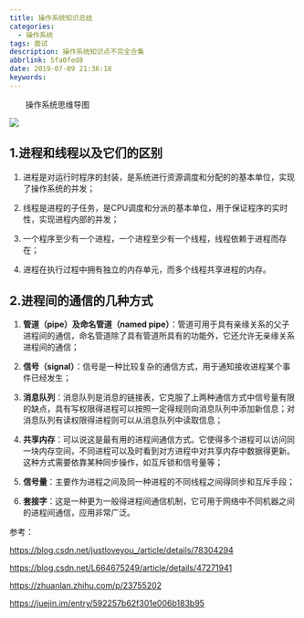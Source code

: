 ```yaml
---
title: 操作系统知识总结
categories:
  - 操作系统
tags: 面试
description: 操作系统知识点不完全合集
abbrlink: 5fa0fed8
date: 2019-07-09 21:36:18
keywords:
---
```


　　操作系统思维导图

![](http://ww1.sinaimg.cn/large/75a4a8eegy1g4txciv9ilj214s10ijxo.jpg)

## 1.进程和线程以及它们的区别

1. 进程是对运行时程序的封装，是系统进行资源调度和分配的的基本单位，实现了操作系统的并发；

2. 线程是进程的子任务，是CPU调度和分派的基本单位，用于保证程序的实时性，实现进程内部的并发；

3. 一个程序至少有一个进程，一个进程至少有一个线程，线程依赖于进程而存在；

4. 进程在执行过程中拥有独立的内存单元，而多个线程共享进程的内存。 

## 2.进程间的通信的几种方式

1. **管道（pipe）**及**命名管道（named pipe）**：管道可用于具有亲缘关系的父子进程间的通信，命名管道除了具有管道所具有的功能外，它还允许无亲缘关系进程间的通信；

2. **信号（signal）**：信号是一种比较复杂的通信方式，用于通知接收进程某个事件已经发生；

3. **消息队列**：消息队列是消息的链接表，它克服了上两种通信方式中信号量有限的缺点，具有写权限得进程可以按照一定得规则向消息队列中添加新信息；对消息队列有读权限得进程则可以从消息队列中读取信息；

4. **共享内存**：可以说这是最有用的进程间通信方式。它使得多个进程可以访问同一块内存空间，不同进程可以及时看到对方进程中对共享内存中数据得更新。这种方式需要依靠某种同步操作，如互斥锁和信号量等；

5. **信号量**：主要作为进程之间及同一种进程的不同线程之间得同步和互斥手段；

6. **套接字**：这是一种更为一般得进程间通信机制，它可用于网络中不同机器之间的进程间通信，应用非常广泛。




















参考：

https://blog.csdn.net/justloveyou_/article/details/78304294

https://blog.csdn.net/L664675249/article/details/47271941

https://zhuanlan.zhihu.com/p/23755202

https://juejin.im/entry/592257b62f301e006b183b95